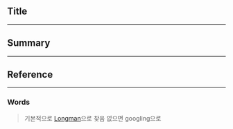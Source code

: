 ## Title
---
## Summary
---
## Reference
---
### Words
> 기본적으로 [Longman](https://www.ldoceonline.com/ko/)으로 찾음
> 없으면 googling으로
